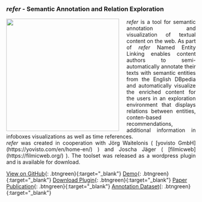 ### _refer_ - Semantic Annotation and Relation Exploration 
<img align="left" style="margin-right:20px" width="300" height="300" src="ISE-FIZKarlsruhe.github.io/refer_sq.png">
<div style="text-align: justify"><i>refer</i> is a tool for semantic annotation and visualization of textual content on the web. As part of <i>refer</i> Named Entity Linking enables content authors to semi-automatically annotate their texts with semantic entities from the English DBpedia and automatically visualize the enriched content for the users in an exploration environment that displays relations between entities, conten-based recommendations, additional information in infoboxes visualizations as well as time references. <br>
<i>refer</i> was created in cooperation with Jörg Waitelonis ( [yovisto GmbH](https://yovisto.com/en/home-en/) ) and Joscha Jäger ( [filmicweb](https://filmicweb.org/) ). The toolset was released as a wordpress plugin and is available for download. </div>

[View on GitHub](https://github.com/ISE-FIZKarlsruhe/refer){: .btngreen}{:target="_blank"}
[Demo](http://scihi.org/){: .btngreen}{:target="_blank"}
[Download Plugin](https://github.com/ISE-FIZKarlsruhe/refer/blob/master/refer.zip){: .btngreen}{:target="_blank"}
[Paper Publication](https://www.researchgate.net/publication/306370250_Semantic_Annotation_and_Information_Visualization_for_Blogposts_with_refer){: .btngreen}{:target="_blank"}
[Annotation Dataset](https://www.researchgate.net/publication/306370250_Semantic_Annotation_and_Information_Visualization_for_Blogposts_with_refer){: .btngreen}{:target="_blank"}

